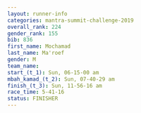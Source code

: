 ```yaml
---
layout: runner-info 
categories: mantra-summit-challenge-2019 
overall_rank: 224
gender_rank: 155
bib: 836
first_name: Mochamad
last_name: Ma'roef
gender: M
team_name:
start_(t_1): Sun, 06-15-00 am
mbah_kamad_(t_2): Sun, 07-40-29 am
finish_(t_3): Sun, 11-56-16 am
race_time: 5-41-16
status: FINISHER
---
```

